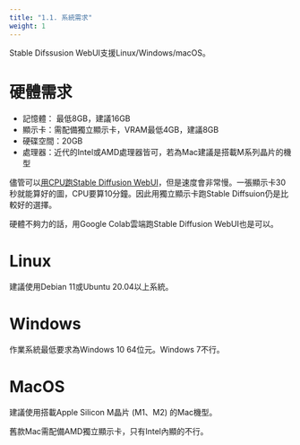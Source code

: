```yaml
---
title: "1.1. 系統需求"
weight: 1
---
```


Stable Difssusion WebUI支援Linux/Windows/macOS。

# 硬體需求

- 記憶體： 最低8GB，建議16GB
- 顯示卡：需配備獨立顯示卡，VRAM最低4GB，建議8GB
- 硬碟空間：20GB
- 處理器：近代的Intel或AMD處理器皆可，若為Mac建議是搭載M系列晶片的機型

儘管可以[用CPU跑Stable Diffusion WebUI](https://ivonblog.com/posts/stable-diffusion-running-on-cpu/)，但是速度會非常慢。一張顯示卡30秒就能算好的圖，CPU要算10分鐘。因此用獨立顯示卡跑Stable Diffsuion仍是比較好的選擇。

硬體不夠力的話，用Google Colab雲端跑Stable Diffusion WebUI也是可以。


# Linux

建議使用Debian 11或Ubuntu 20.04以上系統。


# Windows

作業系統最低要求為Windows 10 64位元。Windows 7不行。


# MacOS

建議使用搭載Apple Silicon M晶片 (M1、M2) 的Mac機型。

舊款Mac需配備AMD獨立顯示卡，只有Intel內顯的不行。
